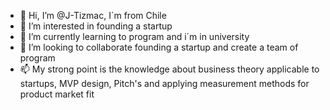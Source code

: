 - 👋 Hi, I’m @J-Tizmac, I´m from Chile
- 👀 I’m interested in founding a startup 
- 🌱 I’m currently learning to program and i´m in university
- 💞️ I’m looking to collaborate founding a startup and create a team of program 
- 📫 My strong point is the knowledge about business theory applicable to startups, MVP design, Pitch's and applying measurement methods for product market fit


